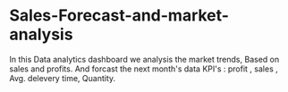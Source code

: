 # Sales-Forecast-and-market-analysis
 In this Data analytics dashboard we analysis the market trends, Based on sales and profits. And forcast the next month's data 
 KPI's : profit , sales , Avg. delevery time, Quantity.
